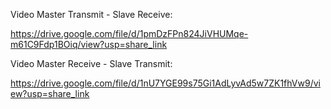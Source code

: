 Video Master Transmit - Slave Receive:

https://drive.google.com/file/d/1pmDzFPn824JiVHUMqe-m61C9Fdp1BOiq/view?usp=share_link

Video Master Receive - Slave Transmit:

https://drive.google.com/file/d/1nU7YGE99s75Gi1AdLyvAd5w7ZK1fhVw9/view?usp=share_link
